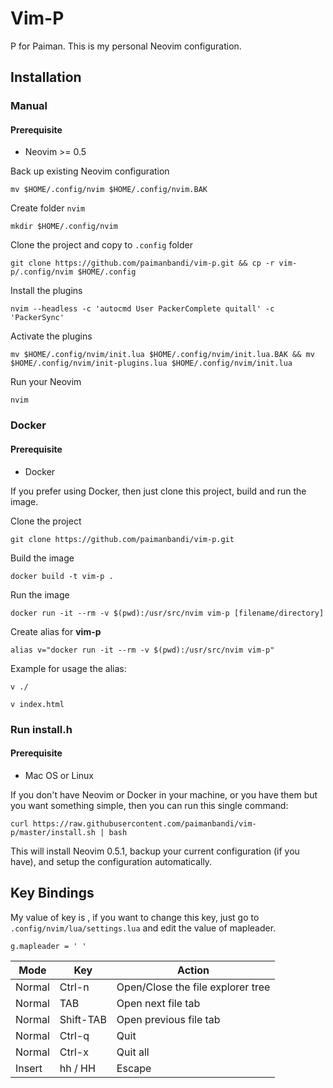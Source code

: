 # Vim-P

P for Paiman. This is my personal Neovim configuration.

## Installation

### Manual

#### Prerequisite

- Neovim >= 0.5

Back up existing Neovim configuration

    mv $HOME/.config/nvim $HOME/.config/nvim.BAK


Create folder `nvim`

    mkdir $HOME/.config/nvim


Clone the project and copy to `.config` folder

    git clone https://github.com/paimanbandi/vim-p.git && cp -r vim-p/.config/nvim $HOME/.config


Install the plugins

    nvim --headless -c 'autocmd User PackerComplete quitall' -c 'PackerSync'


Activate the plugins

    mv $HOME/.config/nvim/init.lua $HOME/.config/nvim/init.lua.BAK && mv $HOME/.config/nvim/init-plugins.lua $HOME/.config/nvim/init.lua


Run your Neovim

    nvim


### Docker

#### Prerequisite

- Docker

If you prefer using Docker, then just clone this project, build and run the image.

Clone the project

    git clone https://github.com/paimanbandi/vim-p.git


Build the image

    docker build -t vim-p .


Run the image

    docker run -it --rm -v $(pwd):/usr/src/nvim vim-p [filename/directory]


Create alias for **vim-p**

    alias v="docker run -it --rm -v $(pwd):/usr/src/nvim vim-p"


Example for usage the alias:

    v ./

    v index.html


### Run install.h

#### Prerequisite

- Mac OS or Linux


If you don't have Neovim or Docker in your machine, or you have them but you want something simple, then you can run this single command:

    curl https://raw.githubusercontent.com/paimanbandi/vim-p/master/install.sh | bash


This will install Neovim 0.5.1, backup your current configuration (if you have), and setup the configuration automatically.


## Key Bindings

My value of <Leader> key is <Space>, if you want to change this key, just go to `.config/nvim/lua/settings.lua` and edit the value of mapleader.

    g.mapleader = ' '


| Mode   | Key               | Action                                     |
|--------|-------------------|--------------------------------------------|
| Normal | Ctrl-n            | Open/Close the file explorer tree          |
| Normal | TAB               | Open next file tab                         |
| Normal | Shift-TAB         | Open previous file tab                     |
| Normal | Ctrl-q            | Quit                                       |
| Normal | Ctrl-x            | Quit all                                   |
| Insert | hh / HH           | Escape                                     |
